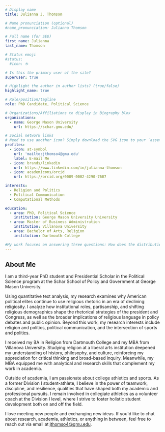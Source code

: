 ```yaml
---
# Display name
title: Julianna J. Thomson

# Name pronunciation (optional)
#name_pronunciation: Julianna Thomson

# Full name (for SEO)
first_name: Julianna
last_name: Thomson

# Status emoji
#status:
  #icon: ☕️

# Is this the primary user of the site?
superuser: true

# Highlight the author in author lists? (true/false)
highlight_name: true

# Role/position/tagline
role: PhD Candidate, Political Science

# Organizations/Affiliations to display in Biography blox
organizations:
  - name: George Mason University
    url: https://schar.gmu.edu/

# Social network links
# Need to use another icon? Simply download the SVG icon to your `assets/media/icons/` folder.
profiles:
  - icon: at-symbol
    url: 'mailto:jthomso4@gmu.edu'
    label: E-mail Me
  - icon: brands/linkedin
    url: https://www.linkedin.com/in/julianna-thomson
  - icon: academicons/orcid
    url: https://orcid.org/0009-0002-4290-7607

interests:
  - Religion and Politics
  - Political Communication
  - Computational Methods

education:
  - area: PhD, Political Science
    institution: George Mason University University
  - area: Master of Business Administration
    institution: Villanova University
  - area: Bachelor of Arts, Religion
    institution: Dartmouth College

#My work focuses on answering three questions: How does the distribution of public preferences impact the ability of leaders to engage in international bargaining? How do great powers navigate the relation between international orders and wars? Finally, what statistical tools can help political scientists manage data scarcity? I use formal and computational models to demonstrate the internal validity of my arguments and behavioral experiments and statistical methods to ensure their external validity.
---
```


## About Me

I am a third-year PhD student and Presidential Scholar in the Political Science program at the Schar School of Policy and Government at George Mason University. 

Using quantitative text analysis, my research examines why American political elites continue to use religious rhetoric in an era of declining religiosity. I analyze how institutional roles, partisanship, and shifting religious demographics shape the rhetorical strategies of the president and Congress, as well as the broader implications of religious language in policy debates and public opinion. Beyond this work, my research interests include religion and politics, political communication, and the intersection of sports and politics.

I received my BA in Religion from Dartmouth College and my MBA from Villanova University. Studying religion at a liberal arts institution deepened my understanding of history, philosophy, and culture, reinforcing my appreciation for critical thinking and broad-based inquiry. Meanwhile, my MBA equipped me with analytical and research skills that complement my work in academia. 

Outside of academia, I am passionate about college athletics and sports. As a former Division I student-athlete, I believe in the power of teamwork, discipline, and resilience, qualities that have shaped both my academic and professional pursuits. I remain involved in collegiate athletics as a volunteer coach at the Division I level, where I strive to foster holistic student development both on and off the field. 

I love meeting new people and exchanging new ideas. If you'd like to chat about research, academia, athletics, or anything in between, feel free to reach out via email at jthomso4@gmu.edu. 
